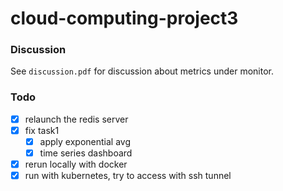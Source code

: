 # cloud-computing-project3

### Discussion
See `discussion.pdf` for discussion about metrics under monitor.

### Todo
- [x] relaunch the redis server
- [x] fix task1
    - [x] apply exponential avg
    - [x] time series dashboard
- [x] rerun locally with docker
- [x] run with kubernetes, try to access with ssh tunnel